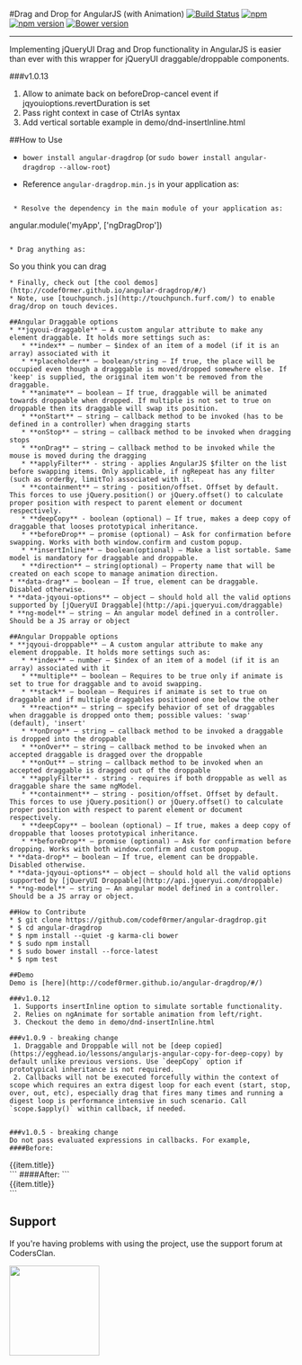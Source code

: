 #Drag and Drop for AngularJS (with Animation)
[![Build Status](https://api.travis-ci.org/codef0rmer/angular-dragdrop.svg?branch=master)](https://travis-ci.org/codef0rmer/angular-dragdrop)
[![npm](https://img.shields.io/npm/dt/angular-dragdrop.svg)](https://www.npmjs.com/package/angular-dragdrop)
[![npm version](https://img.shields.io/npm/v/angular-dragdrop.svg)](https://www.npmjs.com/package/angular-dragdrop)
[![Bower version](https://img.shields.io/bower/v/angular-dragdrop.svg)](https://github.com/codef0rmer/angular-dragdrop)
 
---

Implementing jQueryUI Drag and Drop functionality in AngularJS is easier than ever with this wrapper for jQueryUI draggable/droppable components.

###v1.0.13
  1. Allow to animate back on beforeDrop-cancel event if jqyouioptions.revertDuration is set
  2. Pass right context in case of CtrlAs syntax
  3. Add vertical sortable example in demo/dnd-insertInline.html


##How to Use

 * `bower install angular-dragdrop` (or `sudo bower install angular-dragdrop --allow-root`)
 * Reference `angular-dragdrop.min.js` in your application as:

   ```
<script src="components/angular-dragdrop/src/angular-dragdrop.min.js"></script>
```
 * Resolve the dependency in the main module of your application as:

 ```
 angular.module('myApp', ['ngDragDrop'])
 ```

 * Drag anything as:

 ```
 <span data-drag="true" jqyoui-draggable>So you think you can drag</span>
 ```
 * Finally, check out [the cool demos](http://codef0rmer.github.io/angular-dragdrop/#/)
 * Note, use [touchpunch.js](http://touchpunch.furf.com/) to enable drag/drop on touch devices.

##Angular Draggable options
* **jqyoui-draggable** – A custom angular attribute to make any element draggable. It holds more settings such as:
    * **index** – number – $index of an item of a model (if it is an array) associated with it
    * **placeholder** – boolean/string – If true, the place will be occupied even though a dragggable is moved/dropped somewhere else. If 'keep' is supplied, the original item won't be removed from the draggable.
    * **animate** – boolean – If true, draggable will be animated towards droppable when dropped. If multiple is not set to true on droppable then its draggable will swap its position.
    * **onStart** – string – callback method to be invoked (has to be defined in a controller) when dragging starts
    * **onStop** – string – callback method to be invoked when dragging stops
    * **onDrag** – string – callback method to be invoked while the mouse is moved during the dragging
    * **applyFilter** - string - applies AngularJS $filter on the list before swapping items. Only applicable, if ngRepeat has any filter (such as orderBy, limitTo) associated with it.
    * **containment** – string - position/offset. Offset by default. This forces to use jQuery.position() or jQuery.offset() to calculate proper position with respect to parent element or document respectively. 
    * **deepCopy** - boolean (optional) – If true, makes a deep copy of draggable that looses prototypical inheritance.
    * **beforeDrop** – promise (optional) – Ask for confirmation before swapping. Works with both window.confirm and custom popup. 
    * **insertInline** – boolean(optional) – Make a list sortable. Same model is mandatory for draggable and droppable.
    * **direction** – string(optional) – Property name that will be created on each scope to manage animation direction. 
* **data-drag** – boolean – If true, element can be draggable. Disabled otherwise.
* **data-jqyoui-options** – object – should hold all the valid options supported by [jQueryUI Draggable](http://api.jqueryui.com/draggable)
* **ng-model** – string – An angular model defined in a controller. Should be a JS array or object

##Angular Droppable options
* **jqyoui-droppable** – A custom angular attribute to make any element droppable. It holds more settings such as:
    * **index** – number – $index of an item of a model (if it is an array) associated with it
    * **multiple** – boolean – Requires to be true only if animate is set to true for draggable and to avoid swapping.
    * **stack** – boolean – Requires if animate is set to true on draggable and if multiple draggables positioned one below the other
    * **reaction** – string – specify behavior of set of draggables when draggable is dropped onto them; possible values: 'swap' (default), 'insert'
    * **onDrop** – string – callback method to be invoked a draggable is dropped into the droppable
    * **onOver** – string – callback method to be invoked when an accepted draggable is dragged over the droppable
    * **onOut** – string – callback method to be invoked when an accepted draggable is dragged out of the droppable
    * **applyFilter** - string - requires if both droppable as well as draggable share the same ngModel.
    * **containment** – string - position/offset. Offset by default. This forces to use jQuery.position() or jQuery.offset() to calculate proper position with respect to parent element or document respectively. 
    * **deepCopy** – boolean (optional) – If true, makes a deep copy of droppable that looses prototypical inheritance.
    * **beforeDrop** – promise (optional) – Ask for confirmation before dropping. Works with both window.confirm and custom popup. 
* **data-drop** – boolean – If true, element can be droppable. Disabled otherwise.
* **data-jqyoui-options** – object – should hold all the valid options supported by [jQueryUI Droppable](http://api.jqueryui.com/droppable)
* **ng-model** – string – An angular model defined in a controller. Should be a JS array or object.

##How to Contribute
* $ git clone https://github.com/codef0rmer/angular-dragdrop.git
* $ cd angular-dragdrop
* $ npm install --quiet -g karma-cli bower
* $ sudo npm install
* $ sudo bower install --force-latest
* $ npm test

##Demo
Demo is [here](http://codef0rmer.github.io/angular-dragdrop/#/)

###v1.0.12
  1. Supports insertInline option to simulate sortable functionality.
  2. Relies on ngAnimate for sortable animation from left/right.
  3. Checkout the demo in demo/dnd-insertInline.html

###v1.0.9 - breaking change
  1. Draggable and Droppable will not be [deep copied](https://egghead.io/lessons/angularjs-angular-copy-for-deep-copy) by default unlike previous versions. Use `deepCopy` option if prototypical inheritance is not required.
  2. Callbacks will not be executed forcefully within the context of scope which requires an extra digest loop for each event (start, stop, over, out, etc), especially drag that fires many times and running a digest loop is performance intensive in such scenario. Call `scope.$apply()` within callback, if needed.


###v1.0.5 - breaking change
Do not pass evaluated expressions in callbacks. For example, 
####Before:
```
<div jqyoui-draggable="{onStart:'startCallback({{item}})'}">{{item.title}}</div>
```
####After:
```
<div jqyoui-draggable="{onStart:'startCallback(item)'}">{{item.title}}</div>
```

## Support
If you're having problems with using the project, use the support forum at CodersClan.

<a href="http://codersclan.net/forum/index.php?repo_id=17"><img src="http://www.codersclan.net/graphics/getSupport_blue_big.png" width="160"></a>
